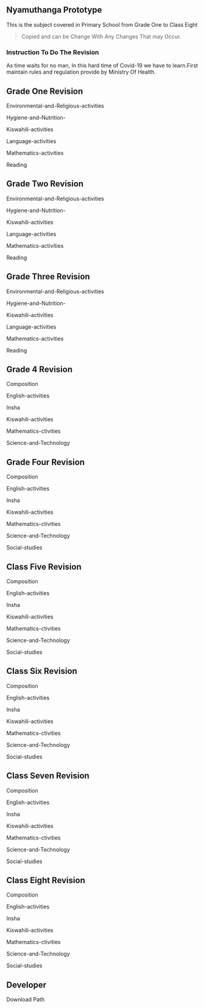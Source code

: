 ## Nyamuthanga  Prototype 

This is the subject covered in Primary School from Grade One to Class Eight

>Copied and can be Change With Any Changes That may Occur.

### Instruction To Do The Revision

As time waits for no man, In this hard time of Covid-19 we have to learn.First maintain rules and regulation provide by Ministry Of Health.

<!--  Teacher Aprrover....  -->





## Grade One Revision 

Environmental-and-Religious-activities

Hygiene-and-Nutrition-

Kiswahili-activities

Language-activities

Mathematics-activities

Reading

## Grade Two Revision 

Environmental-and-Religious-activities

Hygiene-and-Nutrition-

Kiswahili-activities

Language-activities

Mathematics-activities

Reading

## Grade Three Revision 

Environmental-and-Religious-activities

Hygiene-and-Nutrition-

Kiswahili-activities

Language-activities

Mathematics-activities

Reading

## Grade 4 Revision 

Composition

English-activities

Insha

Kiswahili-activities

Mathematics-ctivities

Science-and-Technology

## Grade Four Revision 

Composition

English-activities

Insha

Kiswahili-activities

Mathematics-ctivities

Science-and-Technology

Social-studies
## Class Five Revision 

Composition

English-activities

Insha

Kiswahili-activities

Mathematics-ctivities

Science-and-Technology

Social-studies

## Class Six Revision 

Composition

English-activities

Insha

Kiswahili-activities

Mathematics-ctivities

Science-and-Technology

Social-studies

## Class Seven Revision 

Composition

English-activities

Insha

Kiswahili-activities

Mathematics-ctivities

Science-and-Technology

Social-studies

## Class Eight Revision 

Composition

English-activities

Insha

Kiswahili-activities

Mathematics-ctivities

Science-and-Technology

Social-studies



## Developer 

Download Path 

<!-- 

      Resource/Grade-one/  . . . . . . .

    


      Resource/Grade-Two/  . . . . . . .



      Resource/Grade-Three/  . . . . . . .



      Resource/Grade-Four/  . . . . . . .



      Resource/Class-Five/  . . . . . . .



      Resource/Class-seven/  . . . . . . .
      


      Resource/Grade-Eight/  . . . . . . .








 -->

